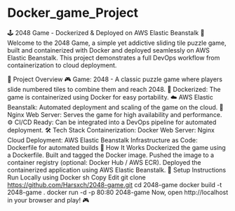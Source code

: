 # Docker_game_Project
🕹️ 2048 Game - Dockerized & Deployed on AWS Elastic Beanstalk 🚀
Welcome to the 2048 Game, a simple yet addictive sliding tile puzzle game, built and containerized with Docker and deployed seamlessly on AWS Elastic Beanstalk. This project demonstrates a full DevOps workflow from containerization to cloud deployment.

📌 Project Overview
🎮 Game: 2048 - A classic puzzle game where players slide numbered tiles to combine them and reach 2048.
🐳 Dockerized: The game is containerized using Docker for easy portability.
☁️ AWS Elastic Beanstalk: Automated deployment and scaling of the game on the cloud.
📡 Nginx Web Server: Serves the game for high availability and performance.
⚙️ CI/CD Ready: Can be integrated into a DevOps pipeline for automated deployment.
🛠️ Tech Stack
Containerization: Docker
Web Server: Nginx
Cloud Deployment: AWS Elastic Beanstalk
Infrastructure as Code: Dockerfile for automated builds
🚀 How It Works
Dockerized the game using a Dockerfile.
Built and tagged the Docker image.
Pushed the image to a container registry (optional: Docker Hub / AWS ECR).
Deployed the containerized application using AWS Elastic Beanstalk.
📜 Setup Instructions
Run Locally using Docker
sh
Copy
Edit
git clone https://github.com/Harsxch/2048-game.git
cd 2048-game
docker build -t 2048-game .
docker run -d -p 80:80 2048-game
Now, open http://localhost in your browser and play! 🎮

